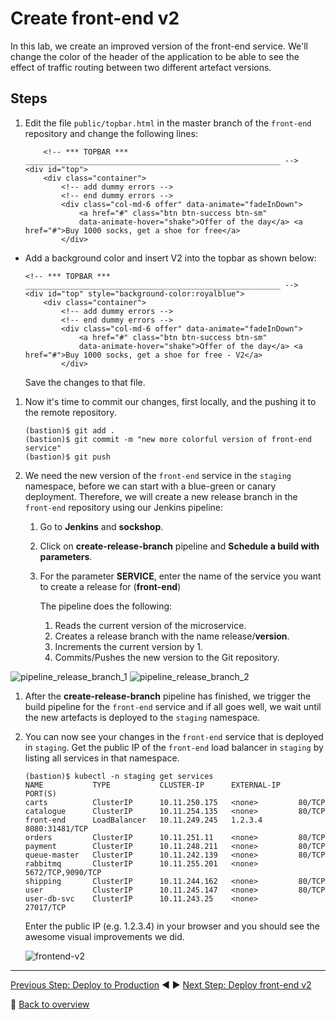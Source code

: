 # Create front-end v2

In this lab, we create an improved version of the front-end service. We'll change the color of the header of the application to be able to see the effect of traffic routing between two different artefact versions.

## Steps

1. Edit the file `public/topbar.html` in the master branch of the `front-end` repository and change the following lines:

    ```
        <!-- *** TOPBAR ***
    _________________________________________________________ -->
    <div id="top">
        <div class="container">
            <!-- add dummy errors -->
            <!-- end dummy errors -->
            <div class="col-md-6 offer" data-animate="fadeInDown">
                <a href="#" class="btn btn-success btn-sm"
                data-animate-hover="shake">Offer of the day</a> <a href="#">Buy 1000 socks, get a shoe for free</a>
            </div>
    ```

- Add a background color and insert V2 into the topbar as shown below:

    ```
    <!-- *** TOPBAR ***
    _________________________________________________________ -->
    <div id="top" style="background-color:royalblue"> 
        <div class="container">
            <!-- add dummy errors -->
            <!-- end dummy errors -->
            <div class="col-md-6 offer" data-animate="fadeInDown">
                <a href="#" class="btn btn-success btn-sm"
                data-animate-hover="shake">Offer of the day</a> <a href="#">Buy 1000 socks, get a shoe for free - V2</a>
            </div>
    ```

    Save the changes to that file.

1. Now it's time to commit our changes, first locally, and the pushing it to the remote repository.

    ```
    (bastion)$ git add .
    (bastion)$ git commit -m "new more colorful version of front-end service"
    (bastion)$ git push
    ```

1. We need the new version of the `front-end` service in the `staging` namespace, before we can start with a blue-green or canary deployment. Therefore, we will create a new release branch in the `front-end` repository using our Jenkins pipeline:

    1. Go to **Jenkins** and **sockshop**.
    1. Click on **create-release-branch** pipeline and **Schedule a build with parameters**.
    1. For the parameter **SERVICE**, enter the name of the service you want to create a release for (**front-end**)

        The pipeline does the following:
        1. Reads the current version of the microservice.
        1. Creates a release branch with the name release/**version**.
        1. Increments the current version by 1. 
        1. Commits/Pushes the new version to the Git repository.

![pipeline_release_branch_1](../assets/pipeline_release_branch_1.png)
![pipeline_release_branch_2](../assets/pipeline_release_branch_2.png)

1. After the **create-release-branch** pipeline has finished, we trigger the build pipeline for the `front-end` service and if all goes well, we wait until the new artefacts is deployed to the `staging` namespace.

1. You can now see your changes in the `front-end` service that is deployed in `staging`. Get the public IP of the `front-end` load balancer in `staging` by listing all services in that namespace.

    ```
    (bastion)$ kubectl -n staging get services
    NAME           TYPE           CLUSTER-IP      EXTERNAL-IP    PORT(S)
    carts          ClusterIP      10.11.250.175   <none>         80/TCP
    catalogue      ClusterIP      10.11.254.135   <none>         80/TCP
    front-end      LoadBalancer   10.11.249.245   1.2.3.4        8080:31481/TCP
    orders         ClusterIP      10.11.251.11    <none>         80/TCP
    payment        ClusterIP      10.11.248.211   <none>         80/TCP
    queue-master   ClusterIP      10.11.242.139   <none>         80/TCP
    rabbitmq       ClusterIP      10.11.255.201   <none>         5672/TCP,9090/TCP
    shipping       ClusterIP      10.11.244.162   <none>         80/TCP
    user           ClusterIP      10.11.245.147   <none>         80/TCP
    user-db-svc    ClusterIP      10.11.243.25    <none>         27017/TCP
    ```

    Enter the public IP (e.g. 1.2.3.4) in your browser and you should see the awesome visual improvements we did.

    ![frontend-v2](../assets/frontend-v2.png)

---

[Previous Step: Deploy to Production](../2_Deploy_to_production) :arrow_backward: :arrow_forward: [Next Step: Deploy front-end v2](../4_Deploy_front-end_v2)

:arrow_up_small: [Back to overview](../)
